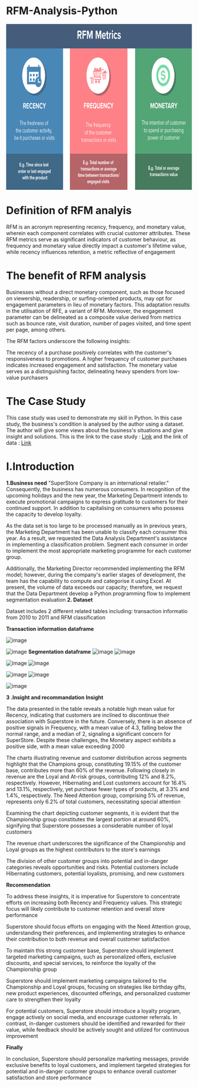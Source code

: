 # RFM-Analysis-Python
<p align="center">
<img src="https://raw.githubusercontent.com/phonixt12/RFM-Analysis-Python/main/images/Incontent_image.png" align="center" width="800" height="450" >

# Definition of RFM analyis
RFM is an acronym representing recency, frequency, and monetary value, wherein each component correlates with crucial customer attributes. These RFM metrics serve as significant indicators of customer behaviour, as frequency and monetary value directly impact a customer's lifetime value, while recency influences retention, a metric reflective of engagement

# The benefit of RFM analysis
Businesses without a direct monetary component, such as those focused on viewership, readership, or surfing-oriented products, may opt for engagement parameters in lieu of monetary factors. This adaptation results in the utilisation of RFE, a variant of RFM. Moreover, the engagement parameter can be delineated as a composite value derived from metrics such as bounce rate, visit duration, number of pages visited, and time spent per page, among others.

The RFM factors underscore the following insights:

The recency of a purchase positively correlates with the customer's responsiveness to promotions. A higher frequency of customer purchases indicates increased engagement and satisfaction. The monetary value serves as a distinguishing factor, delineating heavy spenders from low-value purchasers

# The Case Study
This case study was used to demonstrate my skill in Python. In this case study, the business's condition is analysed by the author using a dataset. The author will give some views about the business's situations and give insight and solutions. This is the link to the case study : [Link](https://github.com/phonixt12/RFM-Analysis-Python/blob/main/RFM%20analysis%20.ipynb)  and the link of data : [Link](https://github.com/phonixt12/RFM-Analysis-Python/blob/main/ecommerce%20retail.xlsx)

# I.Introduction 
**1.Business need**
 "SuperStore Company is an international retailer." Consequently, the business has numerous consumers.
In recognition of the upcoming holidays and the new year, the Marketing Department intends to execute promotional campaigns to express gratitude to customers for their continued support. In addition to capitalising on consumers who possess the capacity to develop loyalty.

As the data set is too large to be processed manually as in previous years, the Marketing Department has been unable to classify each consumer this year. As a result, we requested the Data Analysis Department's assistance in implementing a classification problem. Segment each consumer in order to implement the most appropriate marketing programme for each customer group.

Additionally, the Marketing Director recommended implementing the RFM model; however, during the company's earlier stages of development, the team has the capability to compute and categorise it using Excel. At present, the volume of data exceeds our capacity; therefore, we request that the Data Department develop a Python programming flow to implement segmentation evaluation
**2. Dataset**

Dataset includes 2 different related tables including: transaction informatio from 2010 to 2011 and RFM classification

**Transaction information dataframe**

![image](https://github.com/phonixt12/RFM-Analysis-Python/assets/139587231/ba97694f-71b2-43a4-bb2b-d949a8f6bed8)


![image](https://github.com/phonixt12/RFM-Analysis-Python/assets/139587231/706c194f-1667-4380-8bfd-ebe01b64933a)
**Segmentation dataframe**
![image](https://github.com/phonixt12/RFM-Analysis-Python/assets/139587231/bd683489-b903-49d1-b60b-4fe761b9e9a4)
![image](https://github.com/phonixt12/RFM-Analysis-Python/assets/139587231/2dc71000-55ef-49bc-be9c-e268975248fb)


![image](https://github.com/phonixt12/RFM-Analysis-Python/assets/139587231/fcf3c80b-6d86-4b7a-8008-85ccf77f777f)
![image](https://github.com/phonixt12/RFM-Analysis-Python/assets/139587231/515a442d-55cb-4524-ba28-534254fd420d)


![image](https://github.com/phonixt12/RFM-Analysis-Python/assets/139587231/af2fcadd-75d5-41db-8554-030688c99af5)
![image](https://github.com/phonixt12/RFM-Analysis-Python/assets/139587231/5e1b6ef8-77e0-497a-ad50-dd8e2bac771e)

![image](https://github.com/phonixt12/RFM-Analysis-Python/assets/139587231/6a079af8-4aa1-4179-b79a-316b781cd9c4)

**3 .Insight and recommandation** 
**Insight**

The data presented in the table reveals a notable high mean value for Recency, indicating that customers are inclined to discontinue their association with Superstore in the future. Conversely, there is an absence of positive signals in Frequency, with a mean value of 4.3, falling below the normal range, and a median of 2, signaling a significant concern for SuperStore. Despite these challenges, the Monetary aspect exhibits a positive side, with a mean value exceeding 2000

The charts illustrating revenue and customer distribution across segments highlight that the Champions group, constituting 19.15% of the customer base, contributes more than 60% of the revenue. Following closely in revenue are the Loyal and At-risk groups, contributing 12% and 8.2%, respectively. However, Hibernating and Lost customers account for 16.4% and 13.1%, respectively, yet purchase fewer types of products, at 3.3% and 1.4%, respectively. The Need Attention group, comprising 5% of revenue, represents only 6.2% of total customers, necessitating special attention

Examining the chart depicting customer segments, it is evident that the Championship group constitutes the largest portion at around 60%, signifying that Superstore possesses a considerable number of loyal customers

The revenue chart underscores the significance of the Championship and Loyal groups as the highest contributors to the store's earnings

The division of other customer groups into potential and in-danger categories reveals opportunities and risks. Potential customers include Hibernating customers, potential loyalists, promising, and new customers

**Recommendation**

To address these insights, it is imperative for Superstore to concentrate efforts on increasing both Recency and Frequency values. This strategic focus will likely contribute to customer retention and overall store performance

Superstore should focus efforts on engaging with the Need Attention group, understanding their preferences, and implementing strategies to enhance their contribution to both revenue and overall customer satisfaction

To maintain this strong customer base, Superstore should implement targeted marketing campaigns, such as personalized offers, exclusive discounts, and special services, to reinforce the loyalty of the Championship group

Superstore should implement marketing campaigns tailored to the Championship and Loyal groups, focusing on strategies like birthday gifts, new product experiences, discounted offerings, and personalized customer care to strengthen their loyalty

For potential customers, Superstore should introduce a loyalty program, engage actively on social media, and encourage customer referrals. In contrast, in-danger customers should be identified and rewarded for their value, while feedback should be actively sought and utilized for continuous improvement

**Finally**

In conclusion, Superstore should personalize marketing messages, provide exclusive benefits to loyal customers, and implement targeted strategies for potential and in-danger customer groups to enhance overall customer satisfaction and store performance
